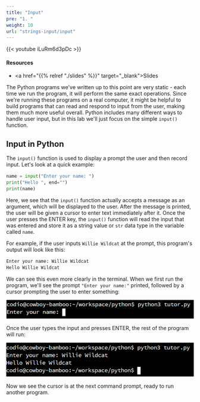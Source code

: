 ```yaml
---
title: "Input"
pre: "1. "
weight: 10
url: "strings-input/input"
---
```


{{< youtube iLuRm6d3pDc  >}}

#### Resources

* <a href="{{% relref "./slides" %}}" target="_blank">Slides</a>

The Python programs we've written up to this point are very static - each time we run the program, it will perform the same exact operations. Since we're running these programs on a real computer, it might be helpful to build programs that can read and respond to input from the user, making them much more useful overall. Python includes many different ways to handle user input, but in this lab we'll just focus on the simple `input()` function.

## Input in Python

The `input()` function is used to display a prompt the user and then record input. Let's look at a quick example:

```python
name = input("Enter your name: ")
print("Hello ", end="")
print(name)
```

Here, we see that the `input()` function actually accepts a message as an argument, which will be displayed to the user. After the message is printed, the user will be given a cursor to enter text immediately after it. Once the user presses the ENTER key, the `input()` function will read the input that was entered and store it as a string value or `str` data type in the variable called `name`. 

For example, if the user inputs `Willie Wildcat` at the prompt, this program's output will look like this:

```tex
Enter your name: Willie Wildcat
Hello Willie Wildcat
```

We can see this even more clearly in the terminal. When we first run the program, we'll see the prompt `"Enter your name:"` printed, followed by a cursor prompting the user to enter something:

![Terminal Before Input](/images/03/terminal1.png?classes=border,shadow)

Once the user types the input and presses ENTER, the rest of the program will run:

![Terminal Before Input](/images/03/terminal2.png?classes=border,shadow)

Now we see the cursor is at the next command prompt, ready to run another program.